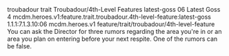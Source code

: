 <ability>
  <metadata>
    <class>troubadour</class>
    <feature_type>trait</feature_type>
    <file_dpath>Troubadour/4th-Level Features</file_dpath>
    <item_id>latest-goss</item_id>
    <item_index>06</item_index>
    <item_name>Latest Goss</item_name>
    <level>4</level>
    <scc>mcdm.heroes.v1:feature.trait.troubadour.4th-level-feature:latest-goss</scc>
    <scdc>1.1.1:7.1.3.10:06</scdc>
    <source>mcdm.heroes.v1</source>
    <type>feature/trait/troubadour/4th-level-feature</type>
  </metadata>
  <effects>
    <effect type="mundane">You can ask the Director for three rumors regarding the area you&apos;re in or an area you plan on entering before your next respite. One of the rumors can be false.</effect>
  </effects>
</ability>
